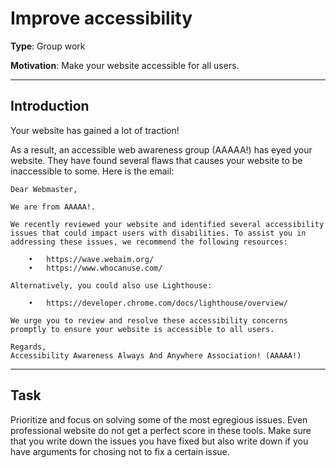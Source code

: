 # Improve accessibility

**Type**: Group work

**Motivation**: Make your website accessible for all users. 

---

## Introduction

Your website has gained a lot of traction!

As a result, an accessible web awareness group (AAAAA!) has eyed your website. They have found several flaws that causes your website to be inaccessible to some. Here is the email:

```plaintext
Dear Webmaster,

We are from AAAAA!. 

We recently reviewed your website and identified several accessibility issues that could impact users with disabilities. To assist you in addressing these issues, we recommend the following resources:

	•	https://wave.webaim.org/
	•	https://www.whocanuse.com/

Alternatively, you could also use Lighthouse:

	•	https://developer.chrome.com/docs/lighthouse/overview/

We urge you to review and resolve these accessibility concerns promptly to ensure your website is accessible to all users.

Regards,
Accessibility Awareness Always And Anywhere Association! (AAAAA!)
```

---

## Task

Prioritize and focus on solving some of the most egregious issues. Even professional website do not get a perfect score in these tools. Make sure that you write down the issues you have fixed but also write down if you have arguments for chosing not to fix a certain issue.